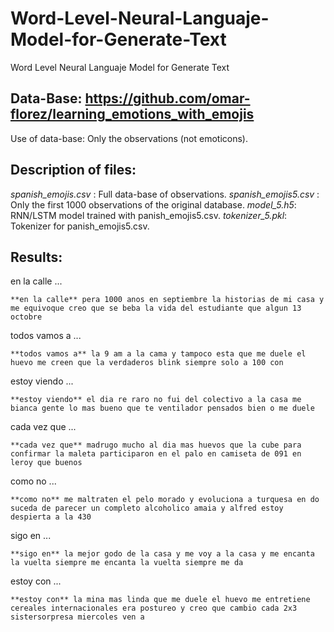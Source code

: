 # Word-Level-Neural-Languaje-Model-for-Generate-Text
Word Level Neural Languaje Model for Generate Text

## Data-Base: https://github.com/omar-florez/learning_emotions_with_emojis
Use of data-base: Only the observations (not emoticons).

## Description of files:
*spanish_emojis.csv* : Full data-base of observations.
*spanish_emojis5.csv* : Only the first 1000 observations of the original database.
*model_5.h5*: RNN/LSTM model trained with panish_emojis5.csv.
*tokenizer_5.pkl*: Tokenizer for panish_emojis5.csv.

## Results:
en la calle ...
```
**en la calle** pera 1000 anos en septiembre la historias de mi casa y me equivoque creo que se beba la vida del estudiante que algun 13 octobre
```

todos vamos a ...
```
**todos vamos a** la 9 am a la cama y tampoco esta que me duele el huevo me creen que la verdaderos blink siempre solo a 100 con
```

estoy viendo ...
```
**estoy viendo** el dia re raro no fui del colectivo a la casa me bianca gente lo mas bueno que te ventilador pensados bien o me duele
```

cada vez que ...
```
**cada vez que** madrugo mucho al dia mas huevos que la cube para confirmar la maleta participaron en el palo en camiseta de 091 en leroy que buenos
```

como no ...
```
**como no** me maltraten el pelo morado y evoluciona a turquesa en do suceda de parecer un completo alcoholico amaia y alfred estoy despierta a la 430
```

sigo en ...
```
**sigo en** la mejor godo de la casa y me voy a la casa y me encanta la vuelta siempre me encanta la vuelta siempre me da
```

estoy con ...
```
**estoy con** la mina mas linda que me duele el huevo me entretiene cereales internacionales era postureo y creo que cambio cada 2x3 sistersorpresa miercoles ven a
```
